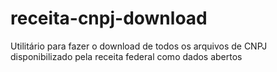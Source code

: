 # receita-cnpj-download
Utilitário para fazer o download de todos os arquivos de CNPJ disponibilizado pela receita federal como dados abertos

